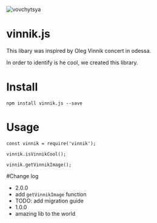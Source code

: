 ![vovchytsya](https://img-fotki.yandex.ru/get/6003/johnlord.2/0_65cbe_631b693f_orig)
# vinnik.js
This libary was inspired by Oleg Vinnik concert in odessa.

In order to identify is he cool, we created this library.

# Install
```
npm install vinnik.js --save
```

# Usage

```
const vinnik = require('vinnik');

vinnik.isVinnikCool(); 

vinnik.getVinnikImage();
```

#Change log
- 2.0.0
 - add `getVinnikImage` function
 - TODO: add migration guide
- 1.0.0
 - amazing lib to the world
 
